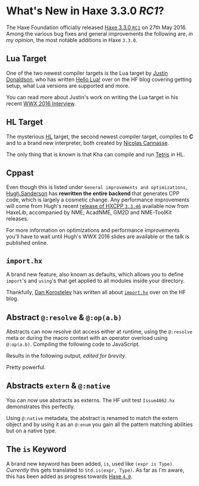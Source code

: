 [_template]: ../templates/roundup.html
[date]: / "2016-05-31 09:08:00"
[modified]: / "2016-05-31 09:08:00"
[published]: / "2016-05-31 09:08:00"
[“”]: a ""

# What's New in Haxe 3.3.0 _RC1_?

The Haxe Foundation officially released [Haxe 3.3.0 `RC1`][l1] on 27th May 2016. Among the various
bug fixes and general improvements the following are, _in my opinion_, the most notable additions in Haxe
`3.3.0`.

## Lua Target

One of the two newest compiler targets is the Lua target by [Justin Donaldson](https://twitter.com/omgjjd),
who has written [Hello Lua!](http://haxe.org/blog/hello-lua?utm_source=haxe.io) over on the HF blog covering
getting setup, what Lua versions are supported and more.

You can read more about Justin's work on writing the Lua target in his recent [WWX 2016 Interview](https://haxe.io/wwx/2016/Justin-Donaldson/).

## HL Target

The mysterious [HL](https://github.com/HaxeFoundation/hl) target, the second newest compiler target, compiles to **C**
and to a brand new interpreter, both created by [Nicolas Cannasse](https://twitter.com/ncannasse).

The only thing that is _known_ is that Kha can compile and run [Tetris](https://twitter.com/robdangerous/status/719308046531502080) in HL.

## Cppast

Even though this is listed under `General improvements and optimizations`, [Hugh Sanderson](https://twitter.com/GameHaxe) has
**rewritten the entire backend** that generates CPP code, which is largely a cosmetic change. Any performance improvements will come from
Hugh's recent [release of HXCPP `3.3.46`](https://groups.google.com/d/msg/haxelang/2eZHfMERlmM/eFy9bxiDAQAJ) available now from HaxeLib, accompanied by
NME, AcadNME, GM2D and NME-ToolKit releases.

For more information on optimizations and performance improvements you'll have to wait until Hugh's WWX 2016 slides are available or the talk
is published online.

## `import.hx`

A brand new feature, also known as defaults, which allows you to define `import`'s and `using`'s that get applied to all
modules inside your directory.

Thankfully, [Dan Korostelev](https://twitter.com/nadako) has written all about [`import.hx`](http://haxe.org/blog/importhx-intro?utm_source=haxe.io)
over on the HF blog.

## Abstract `@:resolve` & `@:op(a.b)`

Abstracts can now resolve dot access either at runtime, using the `@:resolve` meta or during the macro context with an operator overload
using `@:op(a.b)`. Compiling the following code to JavaScript.

<script src="https://gist.github.com/skial/3a38fa5fc19d2a3ae6d06d9ec0899fbd.js?file=Main.hx"></script>

Results in the following output, _edited for brevity_.

<script src="https://gist.github.com/skial/3a38fa5fc19d2a3ae6d06d9ec0899fbd.js?file=main.js#file-main-js-L2-L34"></script>

Pretty powerful.

## Abstracts `extern` & `@:native`

You can now use abstracts as externs. The HF unit test `Issue4862.hx` demonstrates this perfectly.

<script src="https://gist.github.com/skial/fa4537fc859d4980317ebf74bbd20209.js"></script>

Using `@:native` metadata, the abstract is renamed to match the extern object and by using it as an `@:enum`
you gain all the pattern matching abilities but on a native type.

## The `is` Keyword

A brand new keyword has been added, `is`, used like `(expr is Type)`. _Currently_ this gets translated
to `Std.is(expr, Type)`. As far as I'm aware, this has been added as progress towards [Haxe `4.0`](https://github.com/HaxeFoundation/haxe/issues/4684).

[l1]: http://haxe.org/download/version/3.3.0-rc.1/ "Haxe 3.3.0-rc.1 release details"
